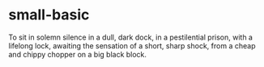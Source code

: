 # small-basic
To sit in solemn silence in a dull, dark dock, in a pestilential prison, with a lifelong lock, awaiting the sensation of a short, sharp shock, from a cheap and chippy chopper on a big black block.
